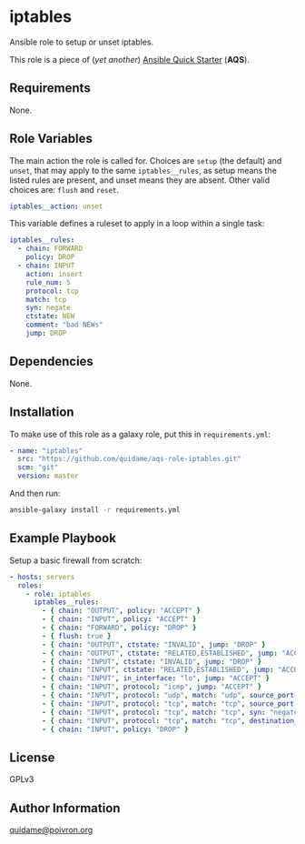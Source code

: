 # iptables

Ansible role to setup or unset iptables.

This role is a piece of (*yet another*)
[Ansible Quick Starter](/aqs-common) (**AQS**).

## Requirements

None.

## Role Variables

The main action the role is called for. Choices are `setup` (the default) and
`unset`, that may apply to the same `iptables__rules`, as setup means the listed
rules are present, and unset means they are absent. Other valid choices are:
`flush` and `reset`.
```yaml
iptables__action: unset
```

This variable defines a ruleset to apply in a loop within a single task:
```yaml
iptables__rules:
  - chain: FORWARD
    policy: DROP
  - chain: INPUT
    action: insert
    rule_num: 5
    protocol: tcp
    match: tcp
    syn: negate
    ctstate: NEW
    comment: "bad NEWs"
    jump: DROP
```


## Dependencies

None.

## Installation

To make use of this role as a galaxy role, put this in `requirements.yml`:

```yaml
- name: "iptables"
  src: "https://github.com/quidame/aqs-role-iptables.git"
  scm: "git"
  version: master
```

And then run:

```bash
ansible-galaxy install -r requirements.yml
```

## Example Playbook

Setup a basic firewall from scratch:
```yaml
- hosts: servers
  roles:
    - role: iptables
      iptables__rules:
        - { chain: "OUTPUT", policy: "ACCEPT" }
        - { chain: "INPUT", policy: "ACCEPT" }
        - { chain: "FORWARD", policy: "DROP" }
        - { flush: true }
        - { chain: "OUTPUT", ctstate: "INVALID", jump: "DROP" }
        - { chain: "OUTPUT", ctstate: "RELATED,ESTABLISHED", jump: "ACCEPT" }
        - { chain: "INPUT", ctstate: "INVALID", jump: "DROP" }
        - { chain: "INPUT", ctstate: "RELATED,ESTABLISHED", jump: "ACCEPT" }
        - { chain: "INPUT", in_interface: "lo", jump: "ACCEPT" }
        - { chain: "INPUT", protocol: "icmp", jump: "ACCEPT" }
        - { chain: "INPUT", protocol: "udp", match: "udp", source_port: "0:1023", comment: "bad source port", jump: "DROP" }
        - { chain: "INPUT", protocol: "tcp", match: "tcp", source_port: "0:1023", comment: "bad source port", jump: "DROP" }
        - { chain: "INPUT", protocol: "tcp", match: "tcp", syn: "negate", ctstate: "NEW", comment: "bad NEWs", jump: "DROP" }
        - { chain: "INPUT", protocol: "tcp", match: "tcp", destination_port: "{{ ansible_ssh_port | default(22) }}", comment: "SSH", jump: "ACCEPT" }
        - { chain: "INPUT", policy: "DROP" }
```

## License

GPLv3

## Author Information

<quidame@poivron.org>
